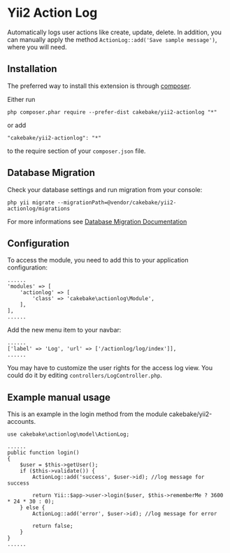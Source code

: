 Yii2 Action Log
===============
Automatically logs user actions like create, update, delete.
In addition, you can manually apply the method ```ActionLog::add('Save sample message')```, where you will need.

Installation
------------

The preferred way to install this extension is through [composer](http://getcomposer.org/download/).

Either run

    php composer.phar require --prefer-dist cakebake/yii2-actionlog "*"

or add

    "cakebake/yii2-actionlog": "*"

to the require section of your `composer.json` file.

Database Migration
------------

Check your database settings and run migration from your console:

    php yii migrate --migrationPath=@vendor/cakebake/yii2-actionlog/migrations

For more informations see [Database Migration Documentation](http://www.yiiframework.com/doc-2.0/guide-console-migrate.html#applying-migrations)

Configuration
------------

To access the module, you need to add this to your application configuration:

    ......
    'modules' => [
        'actionlog' => [
            'class' => 'cakebake\actionlog\Module',
        ],
    ],
    ......

Add the new menu item to your navbar:

    ......
    ['label' => 'Log', 'url' => ['/actionlog/log/index']],
    ......

You may have to customize the user rights for the access log view. You could do it by editing ```controllers/LogController.php```.

Example manual usage
------------

This is an example in the login method from the module cakebake/yii2-accounts.

    use cakebake\actionlog\model\ActionLog;

    ......
    public function login()
    {
        $user = $this->getUser();
        if ($this->validate()) {
            ActionLog::add('success', $user->id); //log message for success

            return Yii::$app->user->login($user, $this->rememberMe ? 3600 * 24 * 30 : 0);
        } else {
            ActionLog::add('error', $user->id); //log message for error

            return false;
        }
    }
    ......
